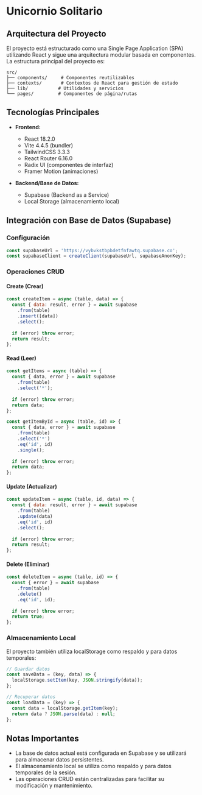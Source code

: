 # Unicornio Solitario

## Arquitectura del Proyecto

El proyecto está estructurado como una Single Page Application (SPA) utilizando React y sigue una arquitectura modular basada en componentes. La estructura principal del proyecto es:

```
src/
├── components/     # Componentes reutilizables
├── contexts/       # Contextos de React para gestión de estado
├── lib/           # Utilidades y servicios
└── pages/         # Componentes de página/rutas
```

## Tecnologías Principales

- **Frontend:**
  - React 18.2.0
  - Vite 4.4.5 (bundler)
  - TailwindCSS 3.3.3
  - React Router 6.16.0
  - Radix UI (componentes de interfaz)
  - Framer Motion (animaciones)

- **Backend/Base de Datos:**
  - Supabase (Backend as a Service)
  - Local Storage (almacenamiento local)

## Integración con Base de Datos (Supabase)

### Configuración
```javascript
const supabaseUrl = 'https://vybvkstbpbdetfnfawtq.supabase.co';
const supabaseClient = createClient(supabaseUrl, supabaseAnonKey);
```

### Operaciones CRUD

#### Create (Crear)
```javascript
const createItem = async (table, data) => {
  const { data: result, error } = await supabase
    .from(table)
    .insert([data])
    .select();
  
  if (error) throw error;
  return result;
};
```

#### Read (Leer)
```javascript
const getItems = async (table) => {
  const { data, error } = await supabase
    .from(table)
    .select('*');
  
  if (error) throw error;
  return data;
};

const getItemById = async (table, id) => {
  const { data, error } = await supabase
    .from(table)
    .select('*')
    .eq('id', id)
    .single();
  
  if (error) throw error;
  return data;
};
```

#### Update (Actualizar)
```javascript
const updateItem = async (table, id, data) => {
  const { data: result, error } = await supabase
    .from(table)
    .update(data)
    .eq('id', id)
    .select();
  
  if (error) throw error;
  return result;
};
```

#### Delete (Eliminar)
```javascript
const deleteItem = async (table, id) => {
  const { error } = await supabase
    .from(table)
    .delete()
    .eq('id', id);
  
  if (error) throw error;
  return true;
};
```

### Almacenamiento Local
El proyecto también utiliza localStorage como respaldo y para datos temporales:

```javascript
// Guardar datos
const saveData = (key, data) => {
  localStorage.setItem(key, JSON.stringify(data));
};

// Recuperar datos
const loadData = (key) => {
  const data = localStorage.getItem(key);
  return data ? JSON.parse(data) : null;
};
```

## Notas Importantes
- La base de datos actual está configurada en Supabase y se utilizará para almacenar datos persistentes.
- El almacenamiento local se utiliza como respaldo y para datos temporales de la sesión.
- Las operaciones CRUD están centralizadas para facilitar su modificación y mantenimiento.